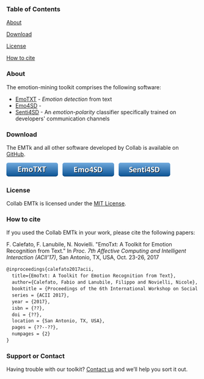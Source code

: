 ### Table of Contents

[About](#about)

[Download](#download)

[License](#license)

[How to cite](#how-to-cite)

### About 
The emotion-mining toolkit comprises the following software:
* [EmoTXT](https://github.com/collab-uniba/Emotion_and_Polarity_SO) - *Emotion detection* from text
* [Emo4SD](https://github.com/collab-uniba/Emo4SD) - 
* [Senti4SD](https://github.com/collab-uniba/Senti4SD) - An *emotion-polarity* classifier specifically trained on developers' communication channels

### Download

The EMTk and all other software developed by Collab is available on [GitHub](https://github.com/collab-uniba).

<a href="https://github.com/collab-uniba/Emotion_and_Polarity_SO/archive/master.zip">![EmoTXT](./img/button_emotxt.png)</a>
&nbsp;
<a href="">![Emo4SD](./img/button_emosd.png)</a>
&nbsp;
<a href="https://github.com/collab-uniba/Senti4SD/archive/master.zip">![Senti4SD](./img/button_sentisd.png)</a>

### License

Collab EMTk is licensed under the [MIT License](https://github.com/collab-uniba/emtk/blob/master/LICENSE).

### How to cite

If you used the Collab EMTk in your work, please cite the following papers:

F. Calefato, F. Lanubile, N. Novielli. "EmoTxt: A Toolkit for Emotion Recognition from Text." In *Proc. 7th Affective Computing and Intelligent Interaction (ACII’17)*, San Antonio, TX, USA, Oct. 23-26, 2017
```latex
@inproceedings{calefato2017acii,
  title={EmoTxt: A Toolkit for Emotion Recognition from Text},
  author={Calefato, Fabio and Lanubile, Filippo and Novielli, Nicole},
  booktitle = {Proceedings of the 6th International Workshop on Social Software Engineering},
  series = {ACII 2017},
  year = {2017},
  isbn = {??},
  doi = {??},
  location = {San Antonio, TX, USA},
  pages = {??--??},
  numpages = {2}
}
```

### Support or Contact

Having trouble with our toolkit? [Contact us](http://collab.di.unibait/members) and we’ll help you sort it out.
